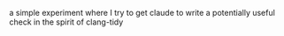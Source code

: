 a simple experiment where I try to get claude to write a potentially useful check in the spirit of clang-tidy
